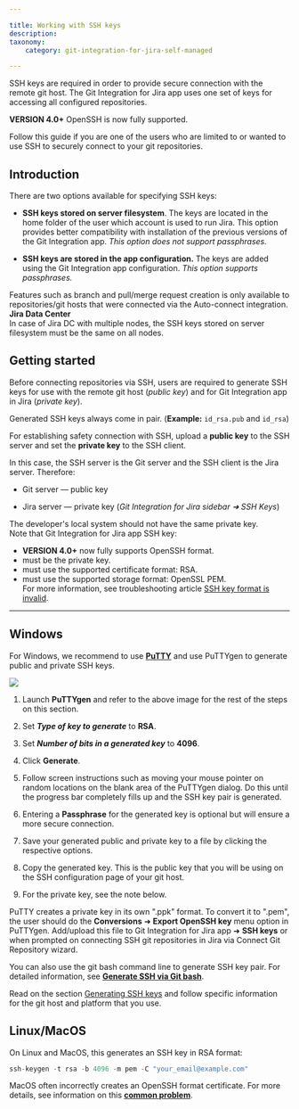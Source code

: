 ```yaml
---

title: Working with SSH keys
description:
taxonomy:
    category: git-integration-for-jira-self-managed

---
```

SSH keys are required in order to provide secure connection with the remote git host. The Git Integration for Jira app uses one set of keys for accessing all configured repositories.

<div class="bbb-callout bbb--info">
    <div class="irow">
    <div class="ilogobox">
        <span class="logoimg"></span>
    </div>
    <div class="imsgbox">
        <b>VERSION 4.0+</b> OpenSSH is now fully supported.
    </div>
    </div>
</div>



Follow this guide if you are one of the users who are limited to or wanted to use SSH to securely connect to your git repositories.

## Introduction

There are two options available for specifying SSH keys:

*   **SSH keys stored on server filesystem**. The keys are located in the home folder of the user which account is used to run Jira. This option provides better compatibility with installation of the previous versions of the Git Integration app. _This option does not support passphrases._

*   **SSH keys are stored in the app configuration.** The keys are added using the Git Integration app configuration. _This option supports passphrases._

<div class="bbb-callout bbb--note">
  <div class="irow">
    <div class="ilogobox">
      <span class="logoimg"></span>
    </div>
    <div class="imsgbox">
      Features such as branch and pull/merge request creation is only available to repositories/git hosts that were connected via the Auto-connect integration.
    </div>
  </div>
</div>

<div class="bbb-callout bbb--tip">
  <div class="irow">
    <div class="ilogobox">
      <span class="logoimg"></span>
    </div>
    <div class="imsgbox">
      <b>Jira Data Center</b><br>
      In case of Jira DC with multiple nodes, the SSH keys stored on server filesystem must be the same on all nodes.
    </div>
  </div>
</div>

## Getting started

Before connecting repositories via SSH, users are required to generate SSH keys for use with the remote git host (_public key_) and for Git Integration app in Jira (_private key_).

Generated SSH keys always come in pair. (**Example:** `id_rsa.pub` and `id_rsa`)

For establishing safety connection with SSH, upload a **public key** to the SSH server and set the **private key** to the SSH client.

In this case, the SSH server is the Git server and the SSH client is the Jira server. Therefore:

*   Git server — public key

*   Jira server — private key (_Git Integration for Jira sidebar ➜ SSH Keys_)

<div class="bbb-callout bbb--alert">
  <div class="irow">
    <div class="ilogobox">
      <span class="logoimg"></span>
    </div>
    <div class="imsgbox">
      The developer's local system should not have the same private key.
    </div>
  </div>
</div>

<div class="bbb-callout bbb--note">
  <div class="irow">
    <div class="ilogobox">
      <span class="logoimg"></span>
    </div>
    <div class="imsgbox">
        Note that Git Integration for Jira app SSH key:
        <ul>
          <li><b>VERSION 4.0+</b> now fully supports OpenSSH format.</li>
          <li>must be the private key.</li>
          <li>must use the supported certificate format: RSA.</li>
          <li>must use the supported storage format: OpenSSL PEM.</li>
        </li>
        For more information, see troubleshooting article <a href='/git-intengration-for-jira-self-managed/SSH-key-file-format-is-invalid'>SSH key format is invalid</a>.
    </div>
  </div>
</div>

* * *

## Windows

For Windows, we recommend to use [**PuTTY**](https://www.putty.org/) and use PuTTYgen to generate public and private SSH keys.

![](https://bigbrassband.atlassian.net/wiki/download/thumbnails/1930396577/puttygen-key-dlg.png?version=1&modificationDate=1630642799929&cacheVersion=1&api=v2&width=442&height=434)

1. Launch **PuTTYgen** and refer to the above image for the rest of the steps on this section.

2. Set _**Type of key to generate**_ to **RSA**.

3. Set _**Number of bits in a generated key**_ to **4096**.

4. Click **Generate**.

5. Follow screen instructions such as moving your mouse pointer on random locations on the blank area of the PuTTYgen dialog. Do this until the progress bar completely fills up and the SSH key pair is generated.

6. Entering a **Passphrase** for the generated key is optional but will ensure a more secure connection.

7. Save your generated public and private key to a file by clicking the respective options.

8. Copy the generated key. This is the public key that you will be using on the SSH configuration page of your git host.

9. For the private key, see the note below.

<div class="bbb-callout bbb--note">
    <div class="irow">
    <div class="ilogobox">
        <span class="logoimg"></span>
    </div>
    <div class="imsgbox">
        PuTTY creates a private key in its own ".ppk" format. To convert it to ".pem", the user should do the <b>Conversions</b> ➜ <b>Export OpenSSH key</b> menu option in PuTTYgen. Add/upload this file to Git Integration for Jira app ➜ <b>SSH keys</b> or when prompted on connecting SSH git repositories in Jira via Connect Git Repository wizard.
    </div>
    </div>
</div>

You can also use the git bash command line to generate SSH key pair. For detailed information, see [**Generate SSH via Git bash**](https://git-scm.com/book/en/v2/Git-on-the-Server-Generating-Your-SSH-Public-Key).

Read on the section [Generating SSH keys](/git-integration-for-jira-self-managed/generating-ssh-keys) and follow specific information for the git host and platform that you use.

## Linux/MacOS

On Linux and MacOS, this generates an SSH key in RSA format:

```java
ssh-keygen -t rsa -b 4096 -m pem -C "your_email@example.com"
```

MacOS often incorrectly creates an OpenSSH format certificate. For more details, see information on this [**common problem**](https://serverfault.com/questions/939909/ssh-keygen-does-not-create-rsa-private-key).

